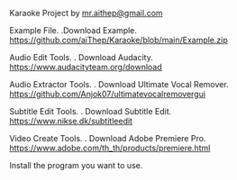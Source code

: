 Karaoke Project by mr.aithep@gmail.com

Example File.
 .Download Example. https://github.com/aiThep/Karaoke/blob/main/Example.zip

Audio Edit Tools.
. Download Audacity. https://www.audacityteam.org/download

Audio Extractor Tools.
. Download Ultimate Vocal Remover. https://github.com/Anjok07/ultimatevocalremovergui

Subtitle Edit Tools.
. Download Subtitle Edit. https://www.nikse.dk/subtitleedit

Video Create Tools.
. Download Adobe Premiere Pro. https://www.adobe.com/th_th/products/premiere.html

Install the program you want to use.
